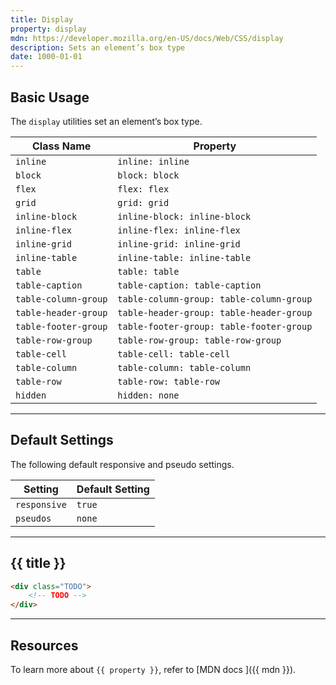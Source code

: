 ```yaml
---
title: Display
property: display
mdn: https://developer.mozilla.org/en-US/docs/Web/CSS/display
description: Sets an element’s box type
date: 1000-01-01
---
```


## Basic Usage

The `display` utilities set an element’s box type.

| Class Name           | Property                                 |
| -------------------- | ---------------------------------------- |
| `inline`             | `inline: inline`                         |
| `block`              | `block: block`                           |
| `flex`               | `flex: flex`                             |
| `grid`               | `grid: grid`                             |
| `inline-block`       | `inline-block: inline-block`             |
| `inline-flex`        | `inline-flex: inline-flex`               |
| `inline-grid`        | `inline-grid: inline-grid`               |
| `inline-table`       | `inline-table: inline-table`             |
| `table`              | `table: table`                           |
| `table-caption`      | `table-caption: table-caption`           |
| `table-column-group` | `table-column-group: table-column-group` |
| `table-header-group` | `table-header-group: table-header-group` |
| `table-footer-group` | `table-footer-group: table-footer-group` |
| `table-row-group`    | `table-row-group: table-row-group`       |
| `table-cell`         | `table-cell: table-cell`                 |
| `table-column`       | `table-column: table-column`             |
| `table-row`          | `table-row: table-row`                   |
| `hidden`             | `hidden: none`                           |

---

## Default Settings

The following default responsive and pseudo settings.

| Setting      | Default Setting |
| ------------ | --------------- |
| `responsive` | `true`          |
| `pseudos`    | `none`          |

---

## {{ title }}

<div class="bg-silver-200 p-20 h-256 radius-md flex flex-wrap align-content-center">
  <!-- ... -->
</div>

```html
<div class="TODO">
	<!-- TODO -->
</div>
```

---

## Resources

To learn more about `{{ property }}`, refer to [MDN docs <i class="far fa-external-link ml-6"></i>]({{ mdn }}).
